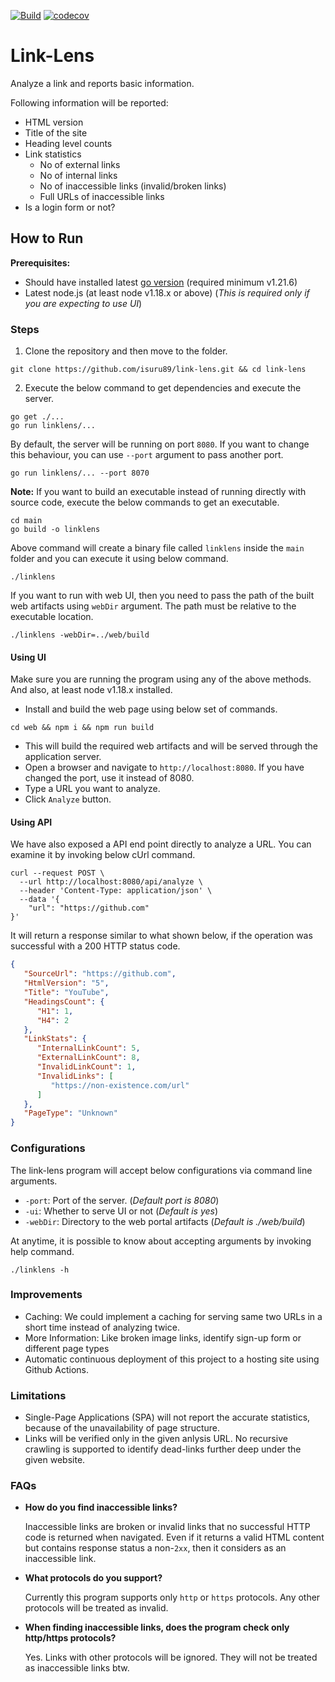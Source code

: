 
[![Build](https://github.com/isuru89/link-lens/actions/workflows/ci.yml/badge.svg)](https://github.com/isuru89/link-lens/actions/workflows/ci.yml)
[![codecov](https://codecov.io/gh/isuru89/link-lens/graph/badge.svg?token=KRTRYTDDK7)](https://codecov.io/gh/isuru89/link-lens)


# Link-Lens

Analyze a link and reports basic information.


Following information will be reported:
  * HTML version
  * Title of the site
  * Heading level counts
  * Link statistics
     * No of external links
     * No of internal links
     * No of inaccessible links (invalid/broken links)
     * Full URLs of inaccessible links
  * Is a login form or not?

## How to Run

**Prerequisites:**
  * Should have installed latest [go version](https://go.dev/doc/install) (required minimum v1.21.6)
  * Latest node.js (at least node v1.18.x or above) (*This is required only if you are expecting to use UI*)

### Steps

 1. Clone the repository and then move to the folder.
```
git clone https://github.com/isuru89/link-lens.git && cd link-lens
```

 2. Execute the below command to get dependencies and execute the server.
```
go get ./...
go run linklens/...
```

  By default, the server will be running on port `8080`. If you want to change this behaviour,
  you can use `--port` argument to pass another port.

```
go run linklens/... --port 8070
```

**Note:** If you want to build an executable instead of running directly with source code, execute the below commands to get an executable.

```
cd main
go build -o linklens
```

Above command will create a binary file called `linklens` inside the `main` folder and you can execute it using below command.

```
./linklens
```

If you want to run with web UI, then you need to pass the path of the built web artifacts using `webDir` argument. The path must be relative to the executable location.

```
./linklens -webDir=../web/build
```

#### Using UI

Make sure you are running the program using any of the above methods. And also, at least node v1.18.x installed.

 * Install and build the web page using below set of commands.
```
cd web && npm i && npm run build
```

 * This will build the required web artifacts and will be served through the application server.
 * Open a browser and navigate to `http://localhost:8080`. If you have changed the port, use it instead of 8080.
 * Type a URL you want to analyze.
 * Click `Analyze` button.

#### Using API

We have also exposed a API end point directly to analyze a URL. You can examine it by invoking below cUrl command.

```
curl --request POST \
  --url http://localhost:8080/api/analyze \
  --header 'Content-Type: application/json' \
  --data '{
	"url": "https://github.com"
}'
```

It will return a response similar to what shown below, if the operation was successful with a 200 HTTP status code.

```json
{
   "SourceUrl": "https://github.com",
   "HtmlVersion": "5",
   "Title": "YouTube",
   "HeadingsCount": {
      "H1": 1,
      "H4": 2
   },
   "LinkStats": {
      "InternalLinkCount": 5,
      "ExternalLinkCount": 8,
      "InvalidLinkCount": 1,
      "InvalidLinks": [
         "https://non-existence.com/url"
      ]
   },
   "PageType": "Unknown"
}
```

### Configurations

The link-lens program will accept below configurations via command line arguments.

  * `-port`: Port of the server. (*Default port is 8080*)
  * `-ui`: Whether to serve UI or not (*Default is yes*)
  * `-webDir`: Directory to the web portal artifacts (*Default is ./web/build*)

At anytime, it is possible to know about accepting arguments by invoking help command.

```
./linklens -h
```

### Improvements

  * Caching: We could implement a caching for serving same two URLs in a short time instead of analyzing twice.
  * More Information: Like broken image links, identify sign-up form or different page types
  * Automatic continuous deployment of this project to a hosting site using Github Actions.

### Limitations

  * Single-Page Applications (SPA) will not report the accurate statistics, because of the unavailability of page structure.
  * Links will be verified only in the given anlysis URL. No recursive crawling is supported to identify dead-links further deep under the given website.

### FAQs

* __How do you find inaccessible links?__

   Inaccessible links are broken or invalid links that no successful HTTP code is returned when navigated. Even if it returns a valid HTML content but contains response status a non-`2xx`, then it considers as an inaccessible link.

* __What protocols do you support?__

    Currently this program supports only `http` or `https` protocols. Any other protocols will be treated as invalid.

* __When finding inaccessible links, does the program check only http/https protocols?__

    Yes. Links with other protocols will be ignored. They will not be treated as inaccessible links btw.